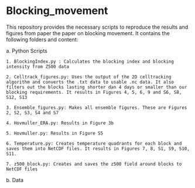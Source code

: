 # Blocking_movement

This repository provides the necessary scripts to reproduce the results and figures from paper the paper on blocking movement. It contains the following folders and content:

a. Python Scripts 

    1. BlockingIndex.py : Calculates the blocking index and blocking intensity from Z500 data

    2. Celltrack_figures.py: Uses the output of the 2D celltracking algorithm and converts the .txt data to usable .nc data. It also filters out the blocks lasting shorter dan 4 days or smaller than our blocking requirements. It results in Figures 4, 5, 6, 9 and S6, S8, S12, S13

    3. Ensemble_figures.py: Makes all ensemble figures. These are Figures 2, S2, S3, S4 and S7

    4. Hovmuller_ERA.py: Results in Figure 3b

    5. Hovmuller.py: Results in Figure S5

    6. Temperature.py: Creates temperature quadrants for each block and saves them into NetCDF files. It results in Figures 7, 8, S1, S9, S10, S11.
    
    7. z500_block.py: Creates and saves the z500 field around blocks to NetCDF files

b. Data